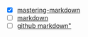 - [x]  [mastering-markdown](https://guides.github.com/features/mastering-markdown/ "mastering-markdown")
- [ ]  [markdown](http://daringfireball.net/projects/markdown/ "markdown")
- [ ]  [github markdown"](https://help.github.com/articles/basic-writing-and-formatting-syntax/ "github markdown")

